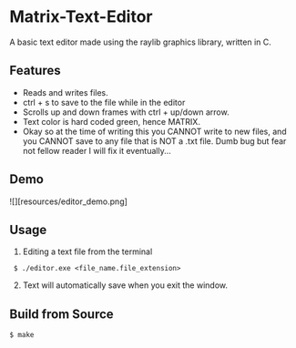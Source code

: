 # Matrix-Text-Editor
A basic text editor made using the raylib graphics library, written in C. 

## Features
- Reads and writes files.
- ctrl + s to save to the file while in the editor
- Scrolls up and down frames with ctrl + up/down arrow.
- Text color is hard coded green, hence MATRIX.
- Okay so at the time of writing this you CANNOT write to new files, and you CANNOT save to any file that is NOT a .txt file. Dumb bug but fear not fellow reader I will fix it eventually...

## Demo
![][resources/editor_demo.png]
## Usage
 1. Editing a text file from the terminal
```
 $ ./editor.exe <file_name.file_extension>
```
2. Text will automatically save when you exit the window.

## Build from Source
```
$ make
```

